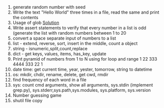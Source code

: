 1. generate random number with seed
2. Write the text "Hello World" three times in a file, read the same and print the contents
3. Usage of glob [Solution](misc/glob_usage.py)
4. Write assert statements to verify that every number in a list is odd (generate the list with random numbers between 1 to 20
5. convert a space separate input of numbers to a list
6. list - extend, reverse, sort, insert in the middle, count a object
7. string - isnumeric,split,count,replace
8. dict - get keys, values, items, has_key, update
9. Print pyramid of numbers from 1 to N using for loop and range
1
22
333
4444
333
22
1
10. date time: get current time, year, yester, tomorrow, string to datetime
11. os: mkdir, chdir, rename, delete, get cwd, rmdir
12. find frequency of each word in a file
13. sys: count cmd arguments, show all arguments, sys.stdin (implement grep.py), sys.stderr,sys.path,sys.modules, sys.platform, sys.version
14. Number guessing game
15. shutil file copy